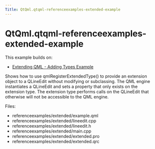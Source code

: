 ```yaml
---
Title: QtQml.qtqml-referenceexamples-extended-example
---
```


# QtQml.qtqml-referenceexamples-extended-example

<span class="subtitle"></span>
<!-- $$$referenceexamples/extended-description -->
<p>This example builds on:</p>
<ul>
<li><a href="https://developer.ubuntu.comapps/qml/sdk-15.04/QtQml.referenceexamples-adding/">Extending QML - Adding Types Example</a></li>
</ul>
<p>Shows how to use qmlRegisterExtendedType() to provide an extension object to a QLineEdit without modifying or subclassing. The QML engine instantiates a QLineEdit and sets a property that only exists on the extension type. The extension type performs calls on the QLineEdit that otherwise will not be accessible to the QML engine.</p>
<p>Files:</p>
<ul>
<li>referenceexamples/extended/example.qml</li>
<li>referenceexamples/extended/lineedit.cpp</li>
<li>referenceexamples/extended/lineedit.h</li>
<li>referenceexamples/extended/main.cpp</li>
<li>referenceexamples/extended/extended.pro</li>
<li>referenceexamples/extended/extended.qrc</li>
</ul>
<!-- @@@referenceexamples/extended -->
